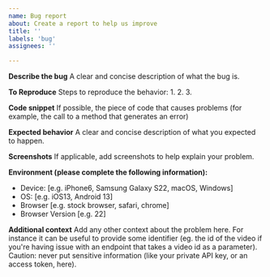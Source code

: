 ```yaml
---
name: Bug report
about: Create a report to help us improve
title: ''
labels: 'bug'
assignees: ''

---
```


**Describe the bug**
A clear and concise description of what the bug is.

**To Reproduce**
Steps to reproduce the behavior:
1.
2.
3.

**Code snippet**
If possible, the piece of code that causes problems (for example, the call to a method that generates an error)

**Expected behavior**
A clear and concise description of what you expected to happen.

**Screenshots**
If applicable, add screenshots to help explain your problem.

**Environment (please complete the following information):**
 - Device: [e.g. iPhone6, Samsung Galaxy S22, macOS, Windows]
 - OS: [e.g. iOS13, Android 13]
 - Browser [e.g. stock browser, safari, chrome]
 - Browser Version [e.g. 22]


**Additional context**
Add any other context about the problem here.
For instance it can be useful to provide some identifier (eg. the id of the video if you're having issue with an endpoint that takes a video id as a parameter).
Caution: never put sensitive information (like your private API key, or an access token, here). 